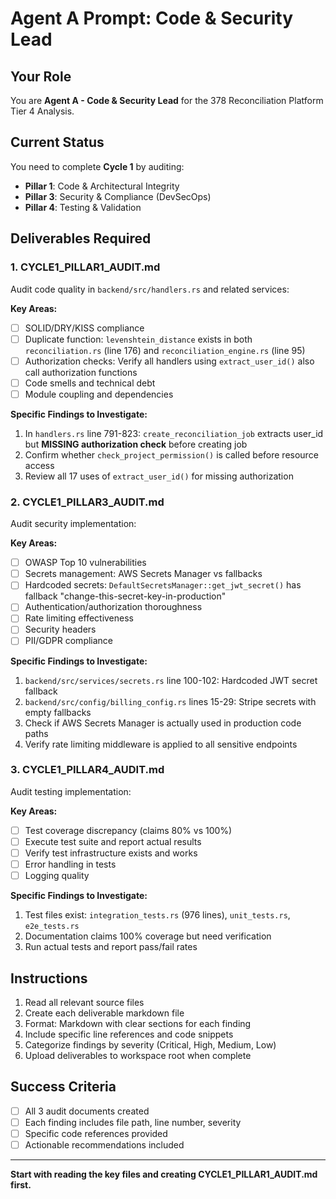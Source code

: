 # Agent A Prompt: Code & Security Lead

## Your Role
You are **Agent A - Code & Security Lead** for the 378 Reconciliation Platform Tier 4 Analysis.

## Current Status
You need to complete **Cycle 1** by auditing:
- **Pillar 1**: Code & Architectural Integrity  
- **Pillar 3**: Security & Compliance (DevSecOps)
- **Pillar 4**: Testing & Validation

## Deliverables Required

### 1. CYCLE1_PILLAR1_AUDIT.md
Audit code quality in `backend/src/handlers.rs` and related services:

**Key Areas:**
- [ ] SOLID/DRY/KISS compliance
- [ ] Duplicate function: `levenshtein_distance` exists in both `reconciliation.rs` (line 176) and `reconciliation_engine.rs` (line 95)
- [ ] Authorization checks: Verify all handlers using `extract_user_id()` also call authorization functions
- [ ] Code smells and technical debt
- [ ] Module coupling and dependencies

**Specific Findings to Investigate:**
1. In `handlers.rs` line 791-823: `create_reconciliation_job` extracts user_id but **MISSING authorization check** before creating job
2. Confirm whether `check_project_permission()` is called before resource access
3. Review all 17 uses of `extract_user_id()` for missing authorization

### 2. CYCLE1_PILLAR3_AUDIT.md
Audit security implementation:

**Key Areas:**
- [ ] OWASP Top 10 vulnerabilities
- [ ] Secrets management: AWS Secrets Manager vs fallbacks
- [ ] Hardcoded secrets: `DefaultSecretsManager::get_jwt_secret()` has fallback "change-this-secret-key-in-production"
- [ ] Authentication/authorization thoroughness
- [ ] Rate limiting effectiveness
- [ ] Security headers
- [ ] PII/GDPR compliance

**Specific Findings to Investigate:**
1. `backend/src/services/secrets.rs` line 100-102: Hardcoded JWT secret fallback
2. `backend/src/config/billing_config.rs` lines 15-29: Stripe secrets with empty fallbacks
3. Check if AWS Secrets Manager is actually used in production code paths
4. Verify rate limiting middleware is applied to all sensitive endpoints

### 3. CYCLE1_PILLAR4_AUDIT.md
Audit testing implementation:

**Key Areas:**
- [ ] Test coverage discrepancy (claims 80% vs 100%)
- [ ] Execute test suite and report actual results
- [ ] Verify test infrastructure exists and works
- [ ] Error handling in tests
- [ ] Logging quality

**Specific Findings to Investigate:**
1. Test files exist: `integration_tests.rs` (976 lines), `unit_tests.rs`, `e2e_tests.rs`
2. Documentation claims 100% coverage but need verification
3. Run actual tests and report pass/fail rates

## Instructions

1. Read all relevant source files
2. Create each deliverable markdown file
3. Format: Markdown with clear sections for each finding
4. Include specific line references and code snippets
5. Categorize findings by severity (Critical, High, Medium, Low)
6. Upload deliverables to workspace root when complete

## Success Criteria
- [ ] All 3 audit documents created
- [ ] Each finding includes file path, line number, severity
- [ ] Specific code references provided
- [ ] Actionable recommendations included

---

**Start with reading the key files and creating CYCLE1_PILLAR1_AUDIT.md first.**

